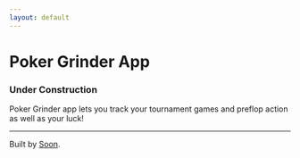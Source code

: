```yaml
---
layout: default
---
```


# Poker Grinder App

### Under Construction


Poker Grinder app lets you track your tournament games and preflop action as well as your luck! 

***


Built by [Soon](/soon). 
